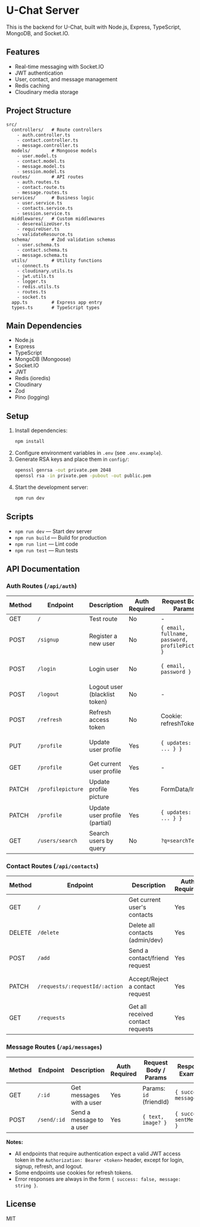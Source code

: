 # U-Chat Server

This is the backend for U-Chat, built with Node.js, Express, TypeScript, MongoDB, and Socket.IO.

## Features

- Real-time messaging with Socket.IO
- JWT authentication
- User, contact, and message management
- Redis caching
- Cloudinary media storage

## Project Structure

```
src/
  controllers/   # Route controllers
    - auth.controller.ts
    - contact.controller.ts
    - message.controller.ts
  models/        # Mongoose models
    - user.model.ts
    - contact.model.ts
    - message.model.ts
    - session.model.ts
  routes/        # API routes
    - auth.routes.ts
    - contact.route.ts
    - message.routes.ts
  services/      # Business logic
    - user.service.ts
    - contacts.service.ts
    - session.service.ts
  middlewares/   # Custom middlewares
    - deserealizeUser.ts
    - requireUser.ts
    - validateResource.ts
  schema/        # Zod validation schemas
    - user.schema.ts
    - contact.schema.ts
    - message.schema.ts
  utils/         # Utility functions
    - connect.ts
    - cloudinary.utils.ts
    - jwt.utils.ts
    - logger.ts
    - redis.utils.ts
    - routes.ts
    - socket.ts
  app.ts         # Express app entry
  types.ts       # TypeScript types
```

## Main Dependencies

- Node.js
- Express
- TypeScript
- MongoDB (Mongoose)
- Socket.IO
- JWT
- Redis (ioredis)
- Cloudinary
- Zod
- Pino (logging)

## Setup

1. Install dependencies:
   ```bash
   npm install
   ```
2. Configure environment variables in `.env` (see `.env.example`).
3. Generate RSA keys and place them in `config/`:
   ```bash
   openssl genrsa -out private.pem 2048
   openssl rsa -in private.pem -pubout -out public.pem
   ```
4. Start the development server:
   ```bash
   npm run dev
   ```

## Scripts

- `npm run dev` — Start dev server
- `npm run build` — Build for production
- `npm run lint` — Lint code
- `npm run test` — Run tests

## API Documentation

### Auth Routes (`/api/auth`)

| Method | Endpoint          | Description                   | Auth Required | Request Body / Params                            | Response Example                            |
| ------ | ----------------- | ----------------------------- | ------------- | ------------------------------------------------ | ------------------------------------------- |
| GET    | `/`               | Test route                    | No            | -                                                | `{ message }`                               |
| POST   | `/signup`         | Register a new user           | No            | `{ email, fullname, password, profilePicture? }` | `{ success, message, accessToken, userId }` |
| POST   | `/login`          | Login user                    | No            | `{ email, password }`                            | `{ success, message, accessToken, userId }` |
| POST   | `/logout`         | Logout user (blacklist token) | No            | -                                                | `{ message }`                               |
| POST   | `/refresh`        | Refresh access token          | No            | Cookie: refreshToken                             | `{ success, message, accessToken }`         |
| PUT    | `/profile`        | Update user profile           | Yes           | `{ updates: { ... } }`                           | `{ success, message, updatedUser }`         |
| GET    | `/profile`        | Get current user profile      | Yes           | -                                                | `{ success, user }`                         |
| PATCH  | `/profilepicture` | Update profile picture        | Yes           | FormData/Image                                   | `{ success, message, updatedUser }`         |
| PATCH  | `/profile`        | Update user profile (partial) | Yes           | `{ updates: { ... } }`                           | `{ success, message, updatedUser }`         |
| GET    | `/users/search`   | Search users by query         | No            | `?q=searchTerm`                                  | `{ success, users }`                        |

### Contact Routes (`/api/contacts`)

| Method | Endpoint                       | Description                       | Auth Required | Request Body / Params                             | Response Example                |
| ------ | ------------------------------ | --------------------------------- | ------------- | ------------------------------------------------- | ------------------------------- |
| GET    | `/`                            | Get current user's contacts       | Yes           | -                                                 | `{ success, contacts }`         |
| DELETE | `/delete`                      | Delete all contacts (admin/dev)   | Yes           | -                                                 | `{ success, message }`          |
| POST   | `/add`                         | Send a contact/friend request     | Yes           | `{ recipientId }`                                 | `{ success, message, contact }` |
| PATCH  | `/requests/:requestId/:action` | Accept/Reject a contact request   | Yes           | Params: `requestId`, `action` (`accept`/`reject`) | `{ success, message, contact }` |
| GET    | `/requests`                    | Get all received contact requests | Yes           | -                                                 | `{ success, requests }`         |

### Message Routes (`/api/messages`)

| Method | Endpoint    | Description              | Auth Required | Request Body / Params   | Response Example           |
| ------ | ----------- | ------------------------ | ------------- | ----------------------- | -------------------------- |
| GET    | `/:id`      | Get messages with a user | Yes           | Params: `id` (friendId) | `{ success, messages }`    |
| POST   | `/send/:id` | Send a message to a user | Yes           | `{ text, image? }`      | `{ success, sentMessage }` |

**Notes:**

- All endpoints that require authentication expect a valid JWT access token in the `Authorization: Bearer <token>` header, except for login, signup, refresh, and logout.
- Some endpoints use cookies for refresh tokens.
- Error responses are always in the form `{ success: false, message: string }`.

## License

MIT
